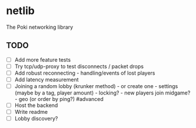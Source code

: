 # netlib

The Poki networking library

## TODO

- [ ] Add more feature tests
- [ ] Try tcp/udp-proxy to test disconnects / packet drops
- [ ] Add robust reconnecting
      - handling/events of lost players
- [ ] Add latency measurement
- [ ] Joining a random lobby (krunker method)
      - or create one
      - settings (maybe by a tag, player amount)
      - locking?
      - new players join midgame?
      - geo (or order by ping?) #advanced
- [ ] Host the backend
- [ ] Write readme
- [ ] Lobby discovery?
